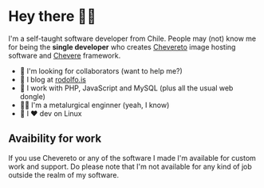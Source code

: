 # Hey there 👋🏾

I'm a self-taught software developer from Chile. People may (not) know me for being the **single developer** who creates [Chevereto](https://chevereto.com/) image hosting software and [Chevere](https://chevere.org/) framework.

- 👀 I'm looking for collaborators (want to help me?)
- 📝 I blog at [rodolfo.is](https://rodolfo.is/)
- 🥑 I work with PHP, JavaScript and MySQL (plus all the usual web dongle) 
- 🤷🏾 I'm a metalurgical enginner (yeah, I know)
- 🐧 I ❤ dev on Linux

## Avaibility for work

If you use Chevereto or any of the software I made I'm available for custom work and support. Do please note that I'm not available for any kind of job outside the realm of my software.
